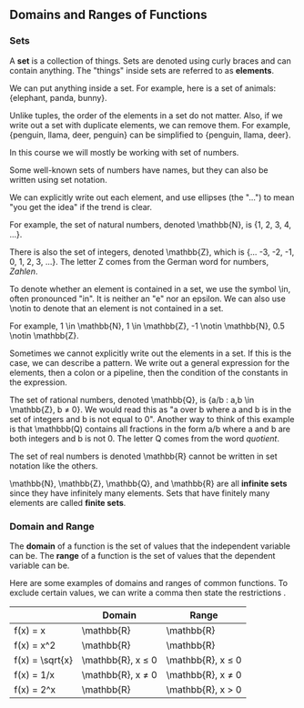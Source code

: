 Domains and Ranges of Functions
-------

### Sets

A **set** is a collection of things. Sets are denoted using curly braces and can contain anything. The "things" inside sets are referred to as **elements**. 

We can put anything inside a set. For example, here is a set of animals: {elephant, panda, bunny}.

Unlike tuples, the order of the elements in a set do not matter. Also, if we write out a set with duplicate elements, we can remove them. For example, {penguin, llama, deer, penguin} can be simplified to {penguin, llama, deer}.
 
In this course we will mostly be working with set of numbers.

Some well-known sets of numbers have names, but they can also be written using set notation.

We can explicitly write out each element, and use ellipses (the "...") to mean "you get the idea" if the trend is clear.

For example, the set of natural numbers, denoted \mathbb{N}, is {1, 2, 3, 4, ...}. 

There is also the set of integers, denoted \mathbb{Z}, which is {... -3, -2, -1, 0, 1, 2, 3, ...}. The letter Z comes from the German word for numbers, *Zahlen*.

To denote whether an element is contained in a set, we use the symbol \in, often pronounced "in". It is neither an "e" nor an epsilon. We can also use \notin to denote that an element is not contained in a set.

For example, 1 \in \mathbb{N}, 1 \in \mathbb{Z}, -1 \notin \mathbb{N}, 0.5 \notin \mathbb{Z}.

Sometimes we cannot explicitly write out the elements in a set. If this is the case, we can describe a pattern. We write out a general expression for the elements, then a colon or a pipeline, then the condition of the constants in the expression.

The set of rational numbers, denoted \mathbb{Q}, is {a/b : a,b \in \mathbb{Z}, b ≠ 0}. We would read this as  "a over b where a and b is in the set of integers and b is not equal to 0".  Another way to think of this example is that \mathbbb(Q) contains all fractions in the form a/b where a and b are both integers and b is not 0. The letter Q comes from the word *quotient*.

The set of real numbers is denoted \mathbb{R} cannot be written in set notation like the others. 

\mathbb{N}, \mathbb{Z}, \mathbb{Q}, and \mathbb{R} are all **infinite sets** since they have infinitely many elements. Sets that have finitely many elements are called **finite sets**.


### Domain and Range

The **domain** of a function is the set of values that the independent variable can be.
The **range** of a function is the set of values that the dependent variable can be.

Here are some examples of domains and ranges of common functions. To exclude certain values, we can write a comma then state the restrictions .

| | Domain | Range |
| --- | --- | --- |
| f(x) = x | \mathbb{R} | \mathbb{R} |
| f(x) = x^2 | \mathbb{R} | \mathbb{R} |
| f(x) = \sqrt{x} | \mathbb{R}, x ≤ 0 | \mathbb{R}, x ≤ 0 |
| f(x) = 1/x | \mathbb{R}, x ≠ 0 | \mathbb{R}, x ≠ 0 |
| f(x) = 2^x | \mathbb{R} | \mathbb{R}, x > 0 |